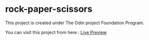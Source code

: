 # rock-paper-scissors
This project is created under The Odin project Foundation Program.

You can visit this project from here : <a href = "https://ajayanuragi.github.io/rock-paper-scissors/" target="_blank"> Live Preview </a>

